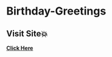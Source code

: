 # Birthday-Greetings
## Visit Site:boom:
**[Click Here](https://Amal-Mousa.github.io/Birthday-Greetings)**
